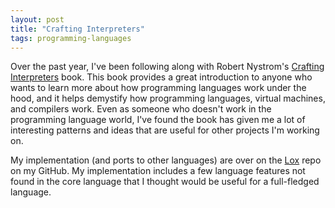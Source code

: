 ```yaml
---
layout: post
title: "Crafting Interpreters"
tags: programming-languages
---
```


Over the past year, I've been following along with Robert Nystrom's [Crafting Interpreters](http://craftinginterpreters.com) book. This book provides a great introduction to anyone who wants to learn more about how programming languages work under the hood, and it helps demystify how programming languages, virtual machines, and compilers work. Even as someone who doesn't work in the programming language world, I've found the book has given me a lot of interesting patterns and ideas that are useful for other projects I'm working on.

My implementation (and ports to other languages) are over on the [Lox](https://github.com/mrkbryn/lox) repo on my GitHub. My implementation includes a few language features not found in the core language that I thought would be useful for a full-fledged language.
